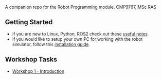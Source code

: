 A companion repo for the Robot Programming module, CMP9767, MSc RAS

## Getting Started
 * If you are new to Linux, Python, ROS2 check out these [useful notes](../../wiki/Useful-Resources).
 * If you would like to setup your own PC for working with the robot simulator, follow this [installation guide](https://github.com/LCAS/CMP9767_LIMO/wiki/Simulator-Setup).

## Workshop Tasks
 * [Workshop 1 - Introduction](https://github.com/LCAS/CMP9767_LIMO/wiki/Workshop-1-%E2%80%90-Introduction)
